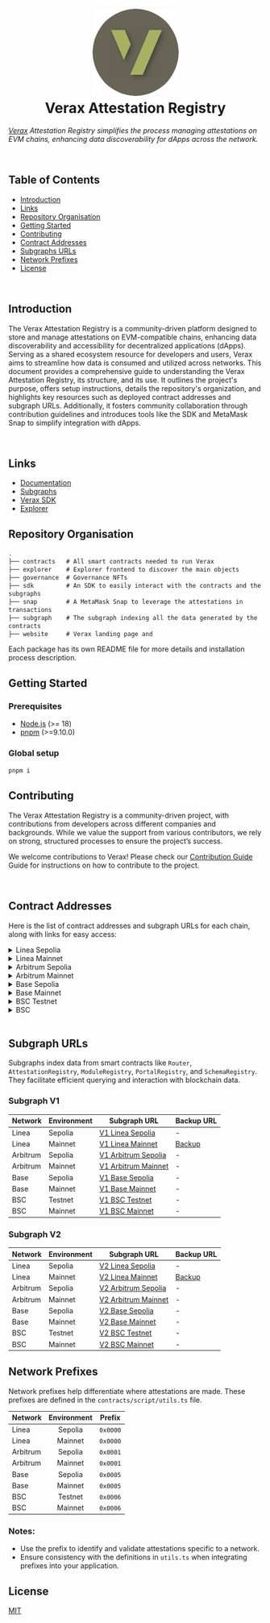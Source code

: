 <h1 align="center">
  <br>
  <a href="https://docs.ver.ax/"><img src="https://raw.githubusercontent.com/Consensys/linea-attestation-registry/dev/doc/verax-logo-circle.png" alt="Verax"></a>
  <br>
  Verax Attestation Registry
  <br>
</h1>

<!-- <h4 align="center"><a href="https://docs.ver.ax/">Verax</a> * Attestation Registry simplifies managing attestations on EVM chains, enhancing data discoverability for dApps across the network.</h4> -->

_[Verax](https://docs.ver.ax/) Attestation Registry simplifies the process managing attestations on EVM chains, enhancing data discoverability for dApps across the network._

<br>

## Table of Contents
+ [Introduction](#introduction)
+ [Links](#links)
+ [Repository Organisation](#repository-organisation)
+ [Getting Started](#getting-started)
+ [Contributing](#contributing)
+ [Contract Addresses](#contract-addresses)
+ [Subgraphs URLs](#subgraphs-urls)
+ [Network Prefixes](#network-prefixes)
+ [License](#license)

</br>

## Introduction
The Verax Attestation Registry is a community-driven platform designed to store and manage attestations on EVM-compatible chains, enhancing data discoverability and accessibility for decentralized applications (dApps). Serving as a shared ecosystem resource for developers and users, Verax aims to streamline how data is consumed and utilized across networks. This document provides a comprehensive guide to understanding the Verax Attestation Registry, its structure, and its use. It outlines the project's purpose, offers setup instructions, details the repository's organization, and highlights key resources such as deployed contract addresses and subgraph URLs. Additionally, it fosters community collaboration through contribution guidelines and introduces tools like the SDK and MetaMask Snap to simplify integration with dApps.

<!-- <p align="center">
  <a href="#links">Links</a> •
  <a href="#repository-organisation">Repository Organisation</a> •
  <a href="#getting-started">Getting Started</a> •
  <a href="#contributing">Contributing</a> •
  <a href="#contracts-addresses">Contracts Addresses</a> •
  <a href="#subgraphs-urls">Subgraphs URLs</a> •
  <a href="#network-prefixes">Network Prefixes</a> •
  <a href="#license">License</a>
</p> -->

</br>

## Links

+ [Documentation](https://docs.ver.ax/)  
+ [Subgraphs](#subgraphs-addresses)  
+ [Verax SDK](https://www.npmjs.com/package/@verax-attestation-registry/verax-sdk)  
+ [Explorer](https://explorer.ver.ax)

## Repository Organisation

```
.
├── contracts   # All smart contracts needed to run Verax
├── explorer    # Explorer frontend to discover the main objects
├── governance  # Governance NFTs
├── sdk         # An SDK to easily interact with the contracts and the subgraphs
├── snap        # A MetaMask Snap to leverage the attestations in transactions
├── subgraph    # The subgraph indexing all the data generated by the contracts
├── website     # Verax landing page and
```

Each package has its own README file for more details and installation process description.

## Getting Started

### Prerequisites

- [Node.js](https://nodejs.org/en/) (>= 18)
- [pnpm](https://pnpm.io/installation) (>=9.10.0)

### Global setup

```bash
pnpm i
```

## Contributing

<!-- Verax Attestation Registry is a community-led initiative, with developers from various companies and different
backgrounds. While we are more than happy to get help from multiple sources, we need to rely on strong Ways of Working. --> The Verax Attestation Registry is a community-driven project, with contributions from developers across different companies and backgrounds. While we value the support from various contributors, we rely on strong, structured processes to ensure the project’s success.
<br>

<!-- Don't hesitate to check our [Contribution Guide](./CONTRIBUTING.md) before pushing your first code to the repo!-->
We welcome contributions to Verax! Please check our [Contribution Guide](./CONTRIBUTING.md) Guide for instructions on how to contribute to the project.


<br>

## Contract Addresses

Here is the list of contract addresses and subgraph URLs for each chain, along with links for easy access:

<!-- - Linea Sepolia
- Linea Mainnet
- Arbitrum Sepolia
- Arbitrum Mainnet
- Base Sepolia
- Base Mainnet
- BSC Testnet
- BSC Mainnet -->

<!-- Here are the addresses on those networks: -->

<details>
  <summary>Linea Sepolia</summary>

- Router =
  [0xAfA952790492DDeB474012cEA12ba34B788ab39F](https://sepolia.lineascan.build/address/0xAfA952790492DDeB474012cEA12ba34B788ab39F)
- AttestationRegistry =
  [0xDaf3C3632327343f7df0Baad2dc9144fa4e1001F](https://sepolia.lineascan.build/address/0xDaf3C3632327343f7df0Baad2dc9144fa4e1001F)
- ModuleRegistry =
  [0x3C443B9f0c8ed3A3270De7A4815487BA3223C2Fa](https://sepolia.lineascan.build/address/0x3C443B9f0c8ed3A3270De7A4815487BA3223C2Fa)
- PortalRegistry =
  [0xF35fe79104e157703dbCC3Baa72a81A99591744D](https://sepolia.lineascan.build/address/0xF35fe79104e157703dbCC3Baa72a81A99591744D)
- SchemaRegistry =
  [0x90b8542d7288a83EC887229A7C727989C3b56209](https://sepolia.lineascan.build/address/0x90b8542d7288a83EC887229A7C727989C3b56209)

</details>

<details>
  <summary>Linea Mainnet</summary>

- Router =
  [0x4d3a380A03f3a18A5dC44b01119839D8674a552E](https://lineascan.build/address/0x4d3a380A03f3a18A5dC44b01119839D8674a552E)
- AttestationRegistry =
  [0x3de3893aa4Cdea029e84e75223a152FD08315138](https://lineascan.build/address/0x3de3893aa4Cdea029e84e75223a152FD08315138)
- ModuleRegistry =
  [0xf851513A732996F22542226341748f3C9978438f](https://lineascan.build/address/0xf851513A732996F22542226341748f3C9978438f)
- PortalRegistry =
  [0xd5d61e4ECDf6d46A63BfdC262af92544DFc19083](https://lineascan.build/address/0xd5d61e4ECDf6d46A63BfdC262af92544DFc19083)
- SchemaRegistry =
  [0x0f95dCec4c7a93F2637eb13b655F2223ea036B59](https://lineascan.build/address/0x0f95dCec4c7a93F2637eb13b655F2223ea036B59)
- AttestationReader =
  [0x40871e247CF6b8fd8794c9c56bB5c2b8a4FA3B6c](https://lineascan.build/address/0x40871e247CF6b8fd8794c9c56bB5c2b8a4FA3B6c)

</details>

<details>
  <summary>Arbitrum Sepolia</summary>

- Router =
  [0x374B686137eC0DB442a8d833451f8C12cD4B5De4](https://sepolia.arbiscan.io/address/0x374B686137eC0DB442a8d833451f8C12cD4B5De4)
- AttestationRegistry =
  [0xee5e23492bf49C1F4CF0676b3bF49d78A6dD61c5](https://sepolia.arbiscan.io/address/0xee5e23492bf49C1F4CF0676b3bF49d78A6dD61c5)
- ModuleRegistry =
  [0xEC572277d4E87a64DcfA774ED219Dd4E69E4BDc6](https://sepolia.arbiscan.io/address/0xEC572277d4E87a64DcfA774ED219Dd4E69E4BDc6)
- PortalRegistry =
  [0x1ceb52584B6C45C7049dc7fDC476bC138E4beaDE](https://sepolia.arbiscan.io/address/0x1ceb52584B6C45C7049dc7fDC476bC138E4beaDE)
- SchemaRegistry =
  [0x025531b655D9EE335B8E6cc4C118b313f26ACc8F](https://sepolia.arbiscan.io/address/0x025531b655D9EE335B8E6cc4C118b313f26ACc8F)

</details>

<details>
  <summary>Arbitrum Mainnet</summary>

- Router =
  [0xa77196867bB03D04786EF636cDdD82f37A1248a9](https://arbiscan.io/address/0xa77196867bB03D04786EF636cDdD82f37A1248a9)
- AttestationRegistry =
  [0x335E9719e8eFE2a19A92E07BC4836160fC31cd7C](https://arbiscan.io/address/0x335E9719e8eFE2a19A92E07BC4836160fC31cd7C)
- ModuleRegistry =
  [0x3acF4daAB6cbc01546Dd4a96c9665B398d48A4ba](https://arbiscan.io/address/0x3acF4daAB6cbc01546Dd4a96c9665B398d48A4ba)
- PortalRegistry =
  [0x4042D0A54f997EE3a1b0F51e4813654199BFd8bD](https://arbiscan.io/address/0x4042D0A54f997EE3a1b0F51e4813654199BFd8bD)
- SchemaRegistry =
  [0xE96072F46EA0e42e538762dDc0aFa4ED8AE6Ec27](https://arbiscan.io/address/0xE96072F46EA0e42e538762dDc0aFa4ED8AE6Ec27)
- AttestationReader =
  [0x324C060A26444c3fB9B93e03d31e8cfF4b1715C1](https://arbiscan.io/address/0x324C060A26444c3fB9B93e03d31e8cfF4b1715C1)

</details>

<details>
  <summary>Base Sepolia</summary>

- Router =
  [0xE235826514945186227918325D3E5b5f873861A6](https://sepolia.basescan.org/address/0xE235826514945186227918325D3E5b5f873861A6)
- AttestationRegistry =
  [0x374B686137eC0DB442a8d833451f8C12cD4B5De4](https://sepolia.basescan.org/address/0x374B686137eC0DB442a8d833451f8C12cD4B5De4)
- ModuleRegistry =
  [0xEC572277d4E87a64DcfA774ED219Dd4E69E4BDc6](https://sepolia.basescan.org/address/0xEC572277d4E87a64DcfA774ED219Dd4E69E4BDc6)
- PortalRegistry =
  [0x025531b655D9EE335B8E6cc4C118b313f26ACc8F](https://sepolia.basescan.org/address/0x025531b655D9EE335B8E6cc4C118b313f26ACc8F)
- SchemaRegistry =
  [0x66D2F3DCc970343b83a6263E20832184fa71CFe7](https://sepolia.basescan.org/address/0x66D2F3DCc970343b83a6263E20832184fa71CFe7)
- AttestationReader =
  [0xbCcC37Ea3bEeAE614817f53542F1F4FfAE5E19c7](https://sepolia.basescan.org/address/0xbCcC37Ea3bEeAE614817f53542F1F4FfAE5E19c7)

</details>

<details>
  <summary>Base Mainnet</summary>

- Router =
  [0x63b2d528805Fc9373586366705852FA89debd4d0](https://basescan.org/address/0x63b2d528805Fc9373586366705852FA89debd4d0)
- AttestationRegistry =
  [0xA0080DBd35711faD39258E45d9A5D798852b05D4](https://basescan.org/address/0xA0080DBd35711faD39258E45d9A5D798852b05D4)
- ModuleRegistry =
  [0xAd0C12db58098A6665CBEf48f60eB67d81d1F1ff](https://basescan.org/address/0xAd0C12db58098A6665CBEf48f60eB67d81d1F1ff)
- PortalRegistry =
  [0xcbf28432C25B400E645F0EaC05F8954e8EE7c0d6](https://basescan.org/address/0xcbf28432C25B400E645F0EaC05F8954e8EE7c0d6)
- SchemaRegistry =
  [0x8081dCd745f160c148Eb5be510F78628A0951c31](https://basescan.org/address/0x8081dCd745f160c148Eb5be510F78628A0951c31)
- AttestationReader =
  [0xbEDd72a8cCfBEC4e575dCdC1659A891018051a5C](https://basescan.org/address/0xbEDd72a8cCfBEC4e575dCdC1659A891018051a5C)

</details>

<details>
  <summary>BSC Testnet</summary>

- Router =
  [0x90b8542d7288a83EC887229A7C727989C3b56209](https://testnet.bscscan.com/address/0x90b8542d7288a83EC887229A7C727989C3b56209)
- AttestationRegistry =
  [0x5Cc4029f0dDae1FFE527385459D06d81DFD50EEe](https://testnet.bscscan.com/address/0x5Cc4029f0dDae1FFE527385459D06d81DFD50EEe)
- ModuleRegistry =
  [0x6c46c245918d4fcfC13F0a9e2e49d4E2739A353a](https://testnet.bscscan.com/address/0x6c46c245918d4fcfC13F0a9e2e49d4E2739A353a)
- PortalRegistry =
  [0xA4a7517F62216BD42e42a67dF09C25adc72A5897](https://testnet.bscscan.com/address/0xA4a7517F62216BD42e42a67dF09C25adc72A5897)
- SchemaRegistry =
  [0x51929da151eC2C5a5881C750E5b9941eACC46c1d](https://testnet.bscscan.com/address/0x51929da151eC2C5a5881C750E5b9941eACC46c1d)

</details>

<details>
  <summary>BSC</summary>

- Router =
  [0x7a5C1fAC7fF9908a8b2ED479e060619213116A47](https://bscscan.com/address/0x7a5C1fAC7fF9908a8b2ED479e060619213116A47)
- AttestationRegistry =
  [0x3D8A3a8FF21bD295dbBD5319C399e2C4FD27F261](https://bscscan.com/address/0x3D8A3a8FF21bD295dbBD5319C399e2C4FD27F261)
- ModuleRegistry =
  [0xD70a06f7A0f197D55Fa841fcF668782b2B8266eB](https://bscscan.com/address/0xD70a06f7A0f197D55Fa841fcF668782b2B8266eB)
- PortalRegistry =
  [0xb2553A7E443DFA7C9dEc01D327FdDff1A5eF59b0](https://bscscan.com/address/0xb2553A7E443DFA7C9dEc01D327FdDff1A5eF59b0)
- SchemaRegistry =
  [0x29205492435E1b06B20CeAeEC4AC41bcF595DFFd](https://bscscan.com/address/0x29205492435E1b06B20CeAeEC4AC41bcF595DFFd)

</details>

</br>

## Subgraph URLs

Subgraphs index data from smart contracts like `Router`, `AttestationRegistry`, `ModuleRegistry`, `PortalRegistry`, and `SchemaRegistry`. They facilitate efficient querying and interaction with blockchain data.

### Subgraph V1

| **Network**           | **Environment** | **Subgraph URL**                                                                                                      | **Backup URL**                                                                                                       |
|------------------------|-----------------|----------------------------------------------------------------|---------------------------------------------------------------------------------------------------------------------|
| Linea                 | Sepolia         | [V1 Linea Sepolia](https://api.studio.thegraph.com/query/67521/verax-v1-linea-sepolia/v0.0.12)                        | -                                                                                                                   |
| Linea                 | Mainnet         | [V1 Linea Mainnet](https://api.studio.thegraph.com/query/67521/verax-v1-linea/v0.0.1)                                 | [Backup](https://graph-query.linea.build/subgraphs/name/Consensys/linea-attestation-registry/graphql)               |
| Arbitrum              | Sepolia         | [V1 Arbitrum Sepolia](https://api.studio.thegraph.com/query/67521/verax-v1-arbitrum-sepolia/v0.0.3)                   | -                                                                                                                   |
| Arbitrum              | Mainnet         | [V1 Arbitrum Mainnet](https://api.studio.thegraph.com/query/67521/verax-v1-arbitrum/v0.0.1)                           | -                                                                                                                   |
| Base                  | Sepolia         | [V1 Base Sepolia](https://api.studio.thegraph.com/query/67521/verax-v1-base-sepolia/v0.0.2)                           | -                                                                                                                   |
| Base                  | Mainnet         | [V1 Base Mainnet](https://api.studio.thegraph.com/query/67521/verax-v1-base/v0.0.2)                                   | -                                                                                                                   |
| BSC                   | Testnet         | [V1 BSC Testnet](https://api.studio.thegraph.com/query/67521/verax-v1-bsc-testnet/v0.0.1)                             | -                                                                                                                   |
| BSC                   | Mainnet         | [V1 BSC Mainnet](https://api.studio.thegraph.com/query/67521/verax-v1-bsc/v0.0.1)                                     | -                                                                                                                   |

### Subgraph V2

| **Network**           | **Environment** | **Subgraph URL**                                                                                                      | **Backup URL**                                                                                                       |
|------------------------|-----------------|-----------------------------------------------------------------------------------------------------------------------|---------------------------------------------------------------------------------------------------------------------|
| Linea                 | Sepolia         | [V2 Linea Sepolia](https://api.studio.thegraph.com/query/67521/verax-v2-linea-sepolia/v0.0.2)                        | -                                                                                                                   |
| Linea                 | Mainnet         | [V2 Linea Mainnet](https://api.studio.thegraph.com/query/67521/verax-v2-linea/v0.0.1)                                 | [Backup](https://api.goldsky.com/api/public/project_clxx488osyuf501vygg71f86w/subgraphs/verax-v2-linea/0.0.1/gn)    |
| Arbitrum              | Sepolia         | [V2 Arbitrum Sepolia](https://api.studio.thegraph.com/query/67521/verax-v2-arbitrum-sepolia/v0.0.2)                   | -                                                                                                                   |
| Arbitrum              | Mainnet         | [V2 Arbitrum Mainnet](https://api.studio.thegraph.com/query/67521/verax-v2-arbitrum/v0.0.2)                           | -                                                                                                                   |
| Base                  | Sepolia         | [V2 Base Sepolia](https://api.studio.thegraph.com/query/67521/verax-v2-base-sepolia/v0.0.2)                           | -                                                                                                                   |
| Base                  | Mainnet         | [V2 Base Mainnet](https://api.studio.thegraph.com/query/67521/verax-v2-base/v0.0.1)                                   | -                                                                                                                   |
| BSC                   | Testnet         | [V2 BSC Testnet](https://api.studio.thegraph.com/query/67521/verax-v2-bsc-testnet/v0.0.1)                             | -                                                                                                                   |
| BSC                   | Mainnet         | [V2 BSC Mainnet](https://api.studio.thegraph.com/query/67521/verax-v2-bsc/v0.0.1)                                     | -                                                                                                                   |


<!-- ## Subgraphs URLs
The Subgraphs listed for each blockchain network, such as V1 and V2, index data from smart contracts like Router, AttestationRegistry, ModuleRegistry, PortalRegistry, and SchemaRegistry. They enable efficient querying and interaction with blockchain data tailored to each contract's functionality.
### Subgraph V1

- [Linea Sepolia](https://api.studio.thegraph.com/query/67521/verax-v1-linea-sepolia/v0.0.12)
- [Linea Mainnet](https://api.studio.thegraph.com/query/67521/verax-v1-linea/v0.0.1)
- [Linea Mainnet (Backup)](https://graph-query.linea.build/subgraphs/name/Consensys/linea-attestation-registry/graphql)
- [Arbitrum Sepolia](https://api.studio.thegraph.com/query/67521/verax-v1-arbitrum-sepolia/v0.0.3)
- [Arbitrum Mainnet](https://api.studio.thegraph.com/query/67521/verax-v1-arbitrum/v0.0.1)
- [Base Sepolia](https://api.studio.thegraph.com/query/67521/verax-v1-base-sepolia/v0.0.2)
- [Base Mainnet](https://api.studio.thegraph.com/query/67521/verax-v1-base/v0.0.2)
- [BSC Testnet](https://api.studio.thegraph.com/query/67521/verax-v1-bsc-testnet/v0.0.1)
- [BSC Mainnet](https://api.studio.thegraph.com/query/67521/verax-v1-bsc/v0.0.1)

### Subgraph V2

- [Linea Sepolia](https://api.studio.thegraph.com/query/67521/verax-v2-linea-sepolia/v0.0.2)
- [Linea Mainnet](https://api.studio.thegraph.com/query/67521/verax-v2-linea/v0.0.1)
- [Linea Mainnet (Backup)](https://api.goldsky.com/api/public/project_clxx488osyuf501vygg71f86w/subgraphs/verax-v2-linea/0.0.1/gn)
- [Arbitrum Sepolia](https://api.studio.thegraph.com/query/67521/verax-v2-arbitrum-sepolia/v0.0.2)
- [Arbitrum Mainnet](https://api.studio.thegraph.com/query/67521/verax-v2-arbitrum/v0.0.2)
- [Base Sepolia](https://api.studio.thegraph.com/query/67521/verax-v2-base-sepolia/v0.0.2)
- [Base Mainnet](https://api.studio.thegraph.com/query/67521/verax-v2-base/v0.0.1)
- [BSC Testnet](https://api.studio.thegraph.com/query/67521/verax-v2-bsc-testnet/v0.0.1)
- [BSC Mainnet](https://api.studio.thegraph.com/query/67521/verax-v2-bsc/v0.0.1) -->

## Network Prefixes

<!-- To easily differentiate the networks on which an attestation has been made, we use network prefixes for the Attestation
ID. This prefix is defined in the `contracts/script/utils.ts` file. --> 
Network prefixes help differentiate where attestations are made. These prefixes are defined in the `contracts/script/utils.ts` file.



| **Network**           | **Environment** | **Prefix**  |
|-----------------------|:-----------------:|-----------|
| Linea                 | Sepolia         | `0x0000`    |
| Linea                 | Mainnet         | `0x0000`    |
| Arbitrum              | Sepolia         | `0x0001`    |
| Arbitrum              | Mainnet         | `0x0001`    |
| Base                  | Sepolia         | `0x0005`    |
| Base                  | Mainnet         | `0x0005`    |
| BSC                   | Testnet         | `0x0006`    |
| BSC                   | Mainnet         | `0x0006`    |

</b>


### Notes:
+ Use the prefix to identify and validate attestations specific to a network.
+ Ensure consistency with the definitions in `utils.ts` when integrating prefixes into your application.
<!-- - Linea Sepolia - `0x0000`
- Linea Mainnet - `0x0000`
- Arbitrum Sepolia - `0x0001`
- Arbitrum Mainnet - `0x0001`
- Base Sepolia - `0x0005`
- Base Mainnet - `0x0005`
- BSC Testnet - `0x0006`
- BSC Mainnet - `0x0006` -->

## License

[MIT](./LICENSE)

<!-- ## ADDING NEW NETWORK

STEP 1:
- WHy DEPLOY SUBGRAPH, Verax SDK, Explorer -->
